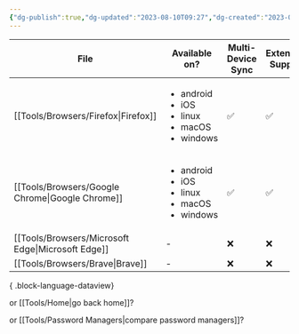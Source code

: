 ```yaml
---
{"dg-publish":true,"dg-updated":"2023-08-10T09:27","dg-created":"2023-08-08T10:07","title":"Browsers","dg-permalink":"browsers","dg-path":"Browsers.md","permalink":"/browsers/","dgPassFrontmatter":true,"created":"2023-08-08T10:07","updated":"2023-08-10T09:27"}
---
```



| File                                                 | Available on?                                                                     | Multi-Device Sync | Extension Support |
| ---------------------------------------------------- | --------------------------------------------------------------------------------- | ----------------- | ----------------- |
| [[Tools/Browsers/Firefox\|Firefox]]               | <ul><li>android</li><li>iOS</li><li>linux</li><li>macOS</li><li>windows</li></ul> | ✅                 | ✅                 |
| [[Tools/Browsers/Google Chrome\|Google Chrome]]   | <ul><li>android</li><li>iOS</li><li>linux</li><li>macOS</li><li>windows</li></ul> | ✅                 | ✅                 |
| [[Tools/Browsers/Microsoft Edge\|Microsoft Edge]] | \-                                                                                | ❌                 | ❌                 |
| [[Tools/Browsers/Brave\|Brave]]                   | \-                                                                                | ❌                 | ❌                 |

{ .block-language-dataview}

or [[Tools/Home\|go back home]]?

or [[Tools/Password Managers\|compare password managers]]?